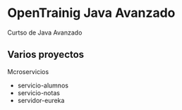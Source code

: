 # OpenTrainig Java Avanzado
Curtso de Java Avanzado

## Varios proyectos
Mcroservicios

- servicio-alumnos
- servicio-notas
- servidor-eureka
